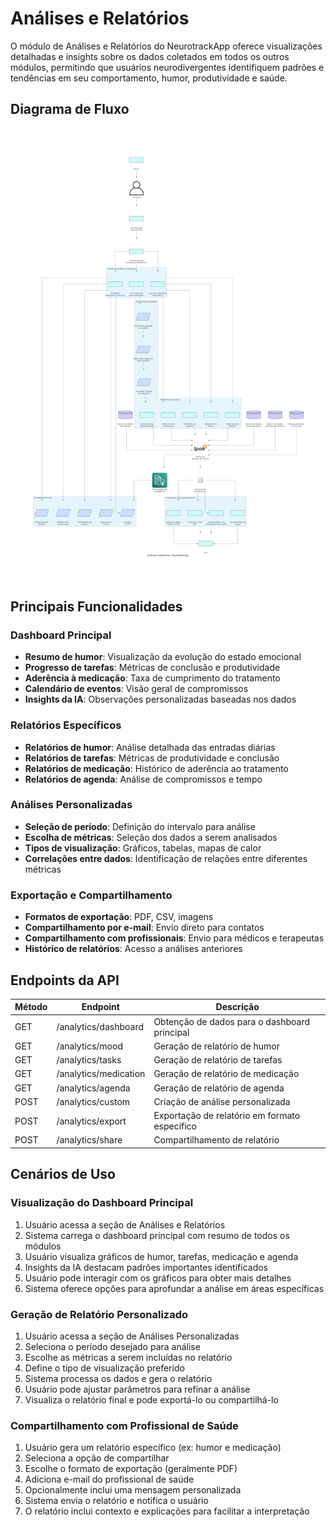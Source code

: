 # Análises e Relatórios

O módulo de Análises e Relatórios do NeurotrackApp oferece visualizações detalhadas e insights sobre os dados coletados em todos os outros módulos, permitindo que usuários neurodivergentes identifiquem padrões e tendências em seu comportamento, humor, produtividade e saúde.

## Diagrama de Fluxo

![Análises e Relatórios](/assets/images/analises_relatorios_consolidado.png)

## Principais Funcionalidades

### Dashboard Principal
- **Resumo de humor**: Visualização da evolução do estado emocional
- **Progresso de tarefas**: Métricas de conclusão e produtividade
- **Aderência à medicação**: Taxa de cumprimento do tratamento
- **Calendário de eventos**: Visão geral de compromissos
- **Insights da IA**: Observações personalizadas baseadas nos dados

### Relatórios Específicos
- **Relatórios de humor**: Análise detalhada das entradas diárias
- **Relatórios de tarefas**: Métricas de produtividade e conclusão
- **Relatórios de medicação**: Histórico de aderência ao tratamento
- **Relatórios de agenda**: Análise de compromissos e tempo

### Análises Personalizadas
- **Seleção de período**: Definição do intervalo para análise
- **Escolha de métricas**: Seleção dos dados a serem analisados
- **Tipos de visualização**: Gráficos, tabelas, mapas de calor
- **Correlações entre dados**: Identificação de relações entre diferentes métricas

### Exportação e Compartilhamento
- **Formatos de exportação**: PDF, CSV, imagens
- **Compartilhamento por e-mail**: Envio direto para contatos
- **Compartilhamento com profissionais**: Envio para médicos e terapeutas
- **Histórico de relatórios**: Acesso a análises anteriores

## Endpoints da API

| Método | Endpoint | Descrição |
|--------|----------|-----------|
| GET | /analytics/dashboard | Obtenção de dados para o dashboard principal |
| GET | /analytics/mood | Geração de relatório de humor |
| GET | /analytics/tasks | Geração de relatório de tarefas |
| GET | /analytics/medication | Geração de relatório de medicação |
| GET | /analytics/agenda | Geração de relatório de agenda |
| POST | /analytics/custom | Criação de análise personalizada |
| POST | /analytics/export | Exportação de relatório em formato específico |
| POST | /analytics/share | Compartilhamento de relatório |

## Cenários de Uso

### Visualização do Dashboard Principal
1. Usuário acessa a seção de Análises e Relatórios
2. Sistema carrega o dashboard principal com resumo de todos os módulos
3. Usuário visualiza gráficos de humor, tarefas, medicação e agenda
4. Insights da IA destacam padrões importantes identificados
5. Usuário pode interagir com os gráficos para obter mais detalhes
6. Sistema oferece opções para aprofundar a análise em áreas específicas

### Geração de Relatório Personalizado
1. Usuário acessa a seção de Análises Personalizadas
2. Seleciona o período desejado para análise
3. Escolhe as métricas a serem incluídas no relatório
4. Define o tipo de visualização preferido
5. Sistema processa os dados e gera o relatório
6. Usuário pode ajustar parâmetros para refinar a análise
7. Visualiza o relatório final e pode exportá-lo ou compartilhá-lo

### Compartilhamento com Profissional de Saúde
1. Usuário gera um relatório específico (ex: humor e medicação)
2. Seleciona a opção de compartilhar
3. Escolhe o formato de exportação (geralmente PDF)
4. Adiciona e-mail do profissional de saúde
5. Opcionalmente inclui uma mensagem personalizada
6. Sistema envia o relatório e notifica o usuário
7. O relatório inclui contexto e explicações para facilitar a interpretação

